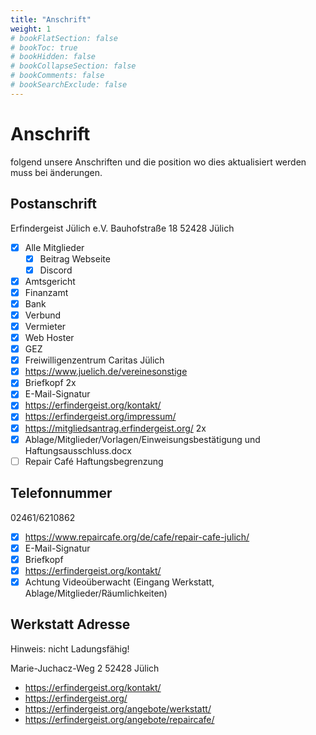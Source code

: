 ```yaml
---
title: "Anschrift"
weight: 1
# bookFlatSection: false
# bookToc: true
# bookHidden: false
# bookCollapseSection: false
# bookComments: false
# bookSearchExclude: false
---
```


# Anschrift

folgend unsere Anschriften und die position wo dies aktualisiert werden muss bei änderungen.

## Postanschrift

Erfindergeist Jülich e.V.
Bauhofstraße 18
52428 Jülich

- [x] Alle Mitglieder
  - [x] Beitrag Webseite
  - [x] Discord
- [x] Amtsgericht
- [x] Finanzamt
- [x] Bank
- [x] Verbund
- [x] Vermieter
- [x] Web Hoster
- [x] GEZ
- [x] Freiwilligenzentrum Caritas Jülich
- [x] https://www.juelich.de/vereinesonstige
- [x] Briefkopf 2x
- [x] E-Mail-Signatur
- [x] https://erfindergeist.org/kontakt/
- [x] https://erfindergeist.org/impressum/
- [x] https://mitgliedsantrag.erfindergeist.org/ 2x
- [x] Ablage/Mitglieder/Vorlagen/Einweisungsbestätigung und Haftungsausschluss.docx
- [ ] Repair Café Haftungsbegrenzung

## Telefonnummer

02461/6210862

- [x] https://www.repaircafe.org/de/cafe/repair-cafe-julich/
- [x] E-Mail-Signatur
- [x] Briefkopf
- [x] https://erfindergeist.org/kontakt/
- [x] Achtung Videoüberwacht (Eingang Werkstatt, Ablage/Mitglieder/Räumlichkeiten)

## Werkstatt Adresse

Hinweis: nicht Ladungsfähig!

Marie-Juchacz-Weg 2
52428 Jülich

- https://erfindergeist.org/kontakt/
- https://erfindergeist.org/
- https://erfindergeist.org/angebote/werkstatt/
- https://erfindergeist.org/angebote/repaircafe/
